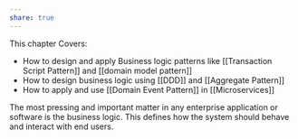 ```yaml
---
share: true
---
```


This chapter Covers:

- How to design and apply Business logic patterns like [[Transaction Script Pattern]] and [[domain model pattern]]
- How to design business logic using [[DDD]] and [[Aggregate Pattern]]
- How to apply and use [[Domain Event Pattern]] in [[Microservices]]



The most pressing and important matter in any enterprise application or software is the business logic. This defines how the system should behave and interact with end users.

